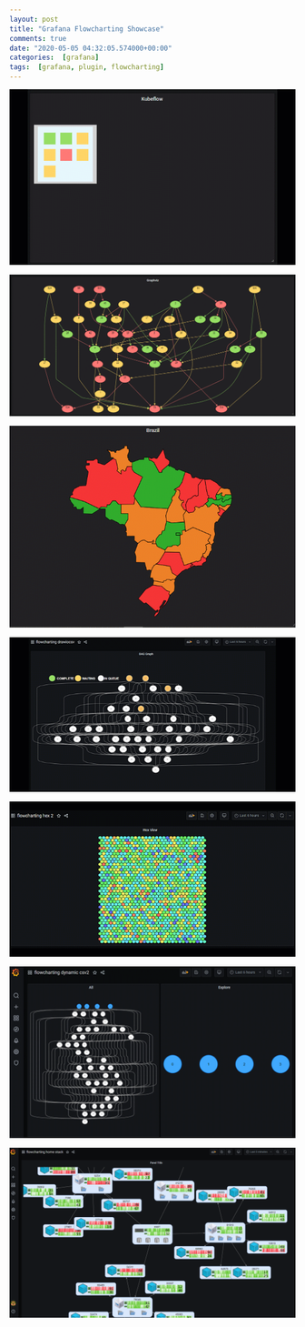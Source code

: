 ```yaml
---
layout: post
title: "Grafana Flowcharting Showcase"
comments: true
date: "2020-05-05 04:32:05.574000+00:00"
categories:  [grafana]
tags:  [grafana, plugin, flowcharting]
---
```




![](/assets/img/IoCcpSAGs_kubeflow5.gif)

![](/assets/img/IoCcpSAGs_graphviz.gif)

![](/assets/img/IoCcpSAGs_brazil-map-flowcharting.gif)


![](/assets/img/IoCcpSAGs_flowcharting-drawiocsv2.gif)


![](/assets/img/IoCcpSAGs_flowcharting-hexbin2.gif)

![](/assets/img/IoCcpSAGs_flowcharting-dyn-csv-v2.gif)


![](/assets/img/IoCcpSAGs_69d29e65208e25abf6649f3dbc6890aa.png)
